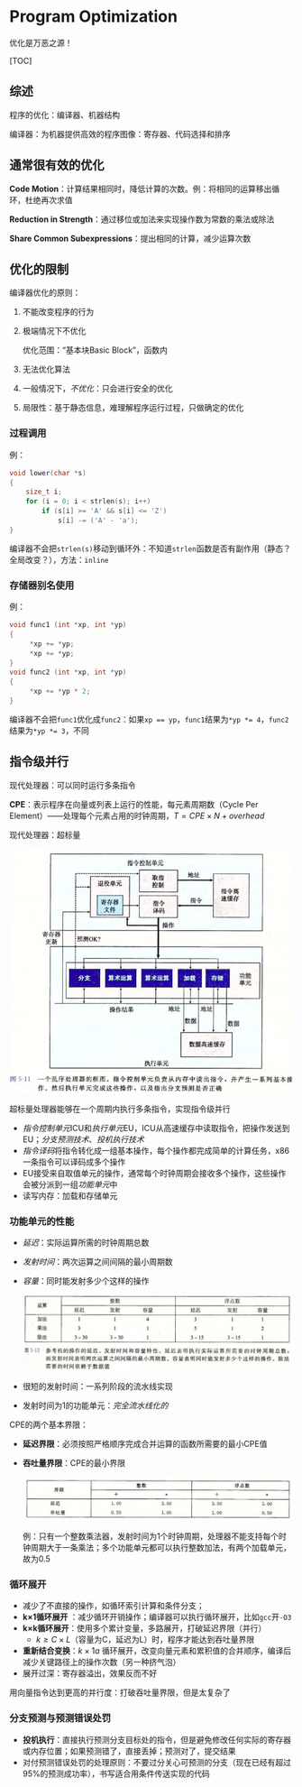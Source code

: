# Program Optimization

优化是万恶之源！

[TOC]



## 综述

程序的优化：编译器、机器结构

编译器：为机器提供高效的程序图像：寄存器、代码选择和排序





## 通常很有效的优化

**Code Motion**：计算结果相同时，降低计算的次数。例：将相同的运算移出循环，杜绝再次求值

**Reduction in Strength**：通过移位或加法来实现操作数为常数的乘法或除法

**Share Common Subexpressions**：提出相同的计算，减少运算次数



## 优化的限制

编译器优化的原则：

1. 不能改变程序的行为

2. 极端情况下不优化

   优化范围：“基本块Basic Block”，函数内

3. 无法优化算法

4. 一般情况下，*不优化*：只会进行安全的优化
5. 局限性：基于静态信息，难理解程序运行过程，只做确定的优化



### 过程调用

例：

```c
void lower(char *s)
{
    size_t i;
    for (i = 0; i < strlen(s); i++)
        if (s[i] >= 'A' && s[i] <= 'Z')
            s[i] -= ('A' - 'a');
}

```

编译器不会把`strlen(s)`移动到循环外：不知道`strlen`函数是否有副作用（静态？全局改变？），方法：`inline`

### 存储器别名使用

例：

```c
void func1 (int *xp, int *yp)
{
     *xp += *yp;
     *xp += *yp;
}
void func2 (int *xp, int *yp)
{
     *xp += *yp * 2;
}
```

编译器不会把`func1`优化成`func2`：如果`xp == yp`，`func1`结果为`*yp *= 4`，`func2`结果为`*yp *= 3`，不同





## 指令级并行

现代处理器：可以同时运行多条指令

**CPE**：表示程序在向量或列表上运行的性能，每元素周期数（Cycle Per Element）——处理每个元素占用的时钟周期，$T=CPE \times N + overhead$

现代处理器：超标量

<img src="./Images/14-Superscalar Processor.png" style="zoom:67%;" />

超标量处理器能够在一个周期内执行多条指令，实现指令级并行

* *指令控制单元*ICU和*执行单元*EU，ICU从高速缓存中读取指令，把操作发送到EU；*分支预测技术*、*投机执行技术*
* *指令译码*将指令转化成一组基本操作，每个操作都完成简单的计算任务，x86一条指令可以译码成多个操作
* EU接受来自取值单元的操作，通常每个时钟周期会接收多个操作，这些操作会被分派到一组*功能单元*中
* 读写内存：加载和存储单元



### 功能单元的性能

* *延迟*：实际运算所需的时钟周期总数

* *发射时间*：两次运算之间间隔的最小周期数

* *容量*：同时能发射多少个这样的操作

  <img src="./Images/14-Haswell CPU Performance.png" style="zoom:50%;" />

* 很短的发射时间：一系列阶段的流水线实现

* 发射时间为1的功能单元：*完全流水线化的*

CPE的两个基本界限：

* **延迟界限**：必须按照严格顺序完成合并运算的函数所需要的最小CPE值

* **吞吐量界限**：CPE的最小界限

  <img src="./Images/14-CPE Bounds.png" style="zoom:50%;" />

  例：只有一个整数乘法器，发射时间为1个时钟周期，处理器不能支持每个时钟周期大于一条乘法；多个功能单元都可以执行整数加法，有两个加载单元，故为0.5



### 循环展开

* 减少了不直接的操作，如循环索引计算和条件分支；
* **k$\times$1循环展开** ：减少循环开销操作；编译器可以执行循环展开，比如`gcc`开`-O3`
* **k$\times$k循环展开**：使用多个累计变量，多路展开，打破延迟界限（并行）
  * $k \geqslant C \times L$（容量为C，延迟为L）时，程序才能达到吞吐量界限
* **重新结合变换**：$k \times 1a$ 循环展开，改变向量元素和累积值的合并顺序，编译后减少关键路径上的操作次数（另一种挤气泡）
* 展开过深：寄存器溢出，效果反而不好



用向量指令达到更高的并行度：打破吞吐量界限，但是太复杂了





### 分支预测与预测错误处罚

* **投机执行**：直接执行预测分支目标处的指令，但是避免修改任何实际的寄存器或内存位置；如果预测错了，直接丢掉；预测对了，提交结果
* 对付预测错误处罚的处理原则：不要过分关心可预测的分支（现在已经有超过95%的预测成功率），书写适合用条件传送实现的代码